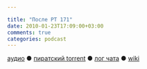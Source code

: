 ```yaml
---

title: "После РТ 171"
date: 2010-01-23T17:09:00+03:00
comments: true
categories: podcast
---
```

[аудио](http://cdn.radio-t.com/rt171post.mp3) ● [пиратский torrent](http://pirates.radio-t.com/torrents/rt171post.mp3.torrent) ● [лог чата](http://chat.radio-t.com/logs/radio-t-171.html) ● [wiki](http://wiki.radio-t.com/%D0%9F%D0%BE%D1%81%D0%BB%D0%B5_%D0%A0%D0%A2_171)<audio src="http://cdn.radio-t.com/rt171post.mp3" preload="none">
